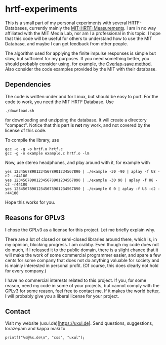 hrtf-experiments
================

This is a small part of my personal experiments with several
HRTF-Databases, currently mainly the
[MIT-HRTF-Measurements](http://sound.media.mit.edu/resources/KEMAR.html). I
am in no way affiliated with the MIT Media Lab, nor am I a
professional in this topic. I hope that this code will be useful for
others to understand how to use the MIT Database, and maybe I can get
feedback from other people.

The algorithm used for applying the finite impulse responses is simple
but slow, but sufficient for my purposes. If you need something
better, you should probably consider using, for example, the
[Overlap–save
method](https://en.wikipedia.org/wiki/Overlap%E2%80%93save_method). Also
consider the code examples provided by the MIT with their database.

Dependencies
------------

The code is written under and for Linux, but should be easy to
port. For the code to work, you need the MIT HRTF Database. Use

    ./download.sh

for downloading and unzipping the database. It will create a directory
"compact". Notice that this part is **not** my work, and not covered
by the license of this code.

To compile the library, use

    gcc -c -g -o hrtf.o hrtf.c
    gcc -g -o example example.c hrtf.o -lm

Now, use stereo headphones, and play around with it, for example with

    yes 123456789012345678901234567890 | ./example -30 -90 | aplay -f U8 -c2 -r44100
    yes 123456789012345678901234567890 | ./example -30 90 | aplay -f U8 -c2 -r44100
    yes 123456789012345678901234567890 | ./example 0 0 | aplay -f U8 -c2 -r44100

Hope this works for you.

Reasons for GPLv3
-----------------

I chose the GPLv3 as a license for this project. Let me briefly
explain why.

There are a lot of closed or semi-closed libraries around there, which
is, in my opinion, blocking progress. I am crabby. Even though my code
does not do much, if I released it to the public domain, there is a
slight chance that it will make the work of some commercial programmer
easier, and spare a few cents for some company that does not do
anything valuable for society and is mainly interested in personal
profit. (Of course, this does clearly not hold for every company.)

I have no commercial interests related to this project. If you, for
some reason, need my code in some of your projects, but cannot comply
with the GPLv3 for some reason, feel free to contact me. If it makes
the world better, I will probably give you a liberal license for your
project.

Contact
-------

Visit my website (uxul.de)[https://uxul.de]. Send questions,
suggestions, lorazepam and kappa maki to

    printf("%s@%s.de\n", "css", "uxul");
